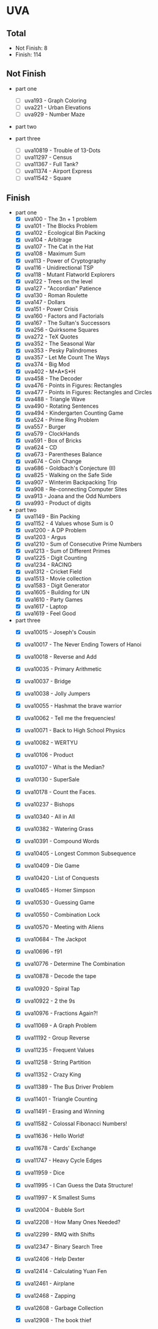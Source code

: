 # UVA

## Total

* Not Finish: 8
* Finish: 114

## Not Finish

* part one
	* [ ] uva193 - Graph Coloring
	* [ ] uva221 - Urban Elevations
	* [ ] uva929 - Number Maze

* part two

* part three
	* [ ] uva10819 - Trouble of 13-Dots
	* [ ] uva11297 - Census
	* [ ] uva11367 - Full Tank?
	* [ ] uva11374 - Airport Express
	* [ ] uva11542 - Square

## Finish

* part one
	* [x] uva100 - The 3n + 1 problem
	* [x] uva101 - The Blocks Problem
	* [x] uva102 - Ecological Bin Packing
	* [x] uva104 - Arbitrage
	* [x] uva107 - The Cat in the Hat
	* [x] uva108 - Maximum Sum
	* [x] uva113 - Power of Cryptography
	* [x] uva116 - Unidirectional TSP
	* [x] uva118 - Mutant Flatworld Explorers
	* [x] uva122 - Trees on the level
	* [x] uva127 - "Accordian" Patience
	* [x] uva130 - Roman Roulette
	* [x] uva147 - Dollars 
	* [x] uva151 - Power Crisis
	* [x] uva160 - Factors and Factorials
	* [x] uva167 - The Sultan's Successors
	* [x] uva256 - Quirksome Squares
	* [x] uva272 - TeX Quotes
	* [x] uva352 - The Seasonal War
	* [x] uva353 - Pesky Palindromes
	* [x] uva357 - Let Me Count The Ways
	* [x] uva374 - Big Mod
	* [x] uva402 - M\*A\*S\*H
	* [x] uva458 - The Decoder
	* [x] uva476 - Points in Figures: Rectangles
	* [x] uva477 - Points in Figures: Rectangles and Circles
	* [x] uva488 - Triangle Wave
	* [x] uva490 - Rotating Sentences
	* [x] uva494 - Kindergarten Counting Game
	* [x] uva524 - Prime Ring Problem
	* [x] uva557 - Burger
	* [x] uva579 - ClockHands
	* [x] uva591 - Box of Bricks
	* [x] uva624 - CD
	* [x] uva673 - Parentheses Balance
	* [x] uva674 - Coin Change
	* [x] uva686 - Goldbach's Conjecture (II)
	* [x] uva825 - Walking on the Safe Side
	* [x] uva907 - Winterim Backpacking Trip
	* [x] uva908 - Re-connecting Computer Sites
	* [x] uva913 - Joana and the Odd Numbers
	* [x] uva993 - Product of digits

* part two
	* [x] uva1149 - Bin Packing
	* [x] uva1152 - 4 Values whose Sum is 0
	* [x] uva1200 - A DP Problem
	* [x] uva1203 - Argus
	* [x] uva1210 - Sum of Consecutive Prime Numbers
	* [x] uva1213 - Sum of Different Primes
	* [x] uva1225 - Digit Counting
	* [x] uva1234 - RACING
	* [x] uva1312 - Cricket Field
	* [x] uva1513 - Movie collection
	* [x] uva1583 - Digit Generator
	* [x] uva1605 - Building for UN
	* [x] uva1610 - Party Games
	* [x] uva1617 - Laptop
	* [x] uva1619 - Feel Good

* part three
	* [x] uva10015 - Joseph's Cousin
	* [x] uva10017 - The Never Ending Towers of Hanoi
	* [x] uva10018 - Reverse and Add
	* [x] uva10035 - Primary Arithmetic
	* [x] uva10037 - Bridge
	* [x] uva10038 - Jolly Jumpers
	* [x] uva10055 - Hashmat the brave warrior
	* [x] uva10062 - Tell me the frequencies!
	* [x] uva10071 - Back to High School Physics
	* [x] uva10082 - WERTYU
	* [x] uva10106 - Product
	* [x] uva10107 - What is the Median?
	* [x] uva10130 - SuperSale
	* [x] uva10178 - Count the Faces.
	* [x] uva10237 - Bishops
	* [x] uva10340 - All in All
	* [x] uva10382 - Watering Grass
	* [x] uva10391 - Compound Words
	* [x] uva10405 - Longest Common Subsequence
	* [x] uva10409 - Die Game
	* [x] uva10420 - List of Conquests
	* [x] uva10465 - Homer Simpson
	* [x] uva10530 - Guessing Game
	* [x] uva10550 - Combination Lock
	* [x] uva10570 - Meeting with Aliens
	* [x] uva10684 - The Jackpot
	* [x] uva10696 - f91
	* [x] uva10776 - Determine The Combination
	* [x] uva10878 - Decode the tape
	* [x] uva10920 - Spiral Tap
	* [x] uva10922 - 2 the 9s
	* [x] uva10976 - Fractions Again?!
	* [x] uva11069 - A Graph Problem
	* [x] uva11192 - Group Reverse
	* [x] uva11235 - Frequent Values
	* [x] uva11258 - String Partition
	* [x] uva11352 - Crazy King
	* [x] uva11389 - The Bus Driver Problem
	* [x] uva11401 - Triangle Counting
	* [x] uva11491 - Erasing and Winning
	* [x] uva11582 - Colossal Fibonacci Numbers!
	* [x] uva11636 - Hello World!
	* [x] uva11678 - Cards' Exchange
	* [x] uva11747 - Heavy Cycle Edges
	* [x] uva11959 - Dice
	* [x] uva11995 - I Can Guess the Data Structure!
	* [x] uva11997 - K Smallest Sums
	* [x] uva12004 - Bubble Sort
	* [x] uva12208 - How Many Ones Needed?
	* [x] uva12299 - RMQ with Shifts
	* [x] uva12347 - Binary Search Tree
	* [x] uva12406 - Help Dexter
	* [x] uva12414 - Calculating Yuan Fen
	* [x] uva12461 - Airplane
	* [x] uva12468 - Zapping
	* [x] uva12608 - Garbage Collection
	* [x] uva12908 - The book thief

